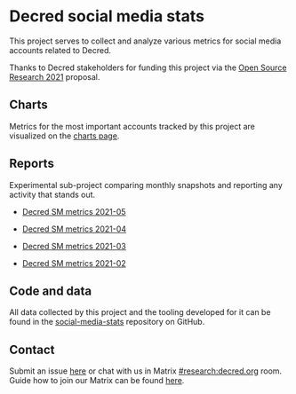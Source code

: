 # Decred social media stats

This project serves to collect and analyze various metrics for social media accounts related to Decred.

Thanks to Decred stakeholders for funding this project via the [Open Source Research 2021](https://proposals.decred.org/proposals/020b8b0) proposal.

## Charts

Metrics for the most important accounts tracked by this project are visualized on the [charts page](docs/charts.md).

## Reports

Experimental sub-project comparing monthly snapshots and reporting any activity that stands out.

- [Decred SM metrics 2021-05](posts/20210604.1.md)

- [Decred SM metrics 2021-04](posts/20210506.1.md)

- [Decred SM metrics 2021-03](posts/20210407.1.md)

- [Decred SM metrics 2021-02](posts/20210306.1.md)

## Code and data

All data collected by this project and the tooling developed for it can be found in the [social-media-stats](https://github.com/decredcommunity/social-media-stats) repository on GitHub.

## Contact

Submit an issue [here](https://github.com/decredcommunity/social-media-stats/issues) or chat with us in Matrix [#research:decred.org](https://chat.decred.org/#/room/#research:decred.org) room. Guide how to join our Matrix can be found [here](https://docs.decred.org/getting-started/joining-matrix-channels/).

